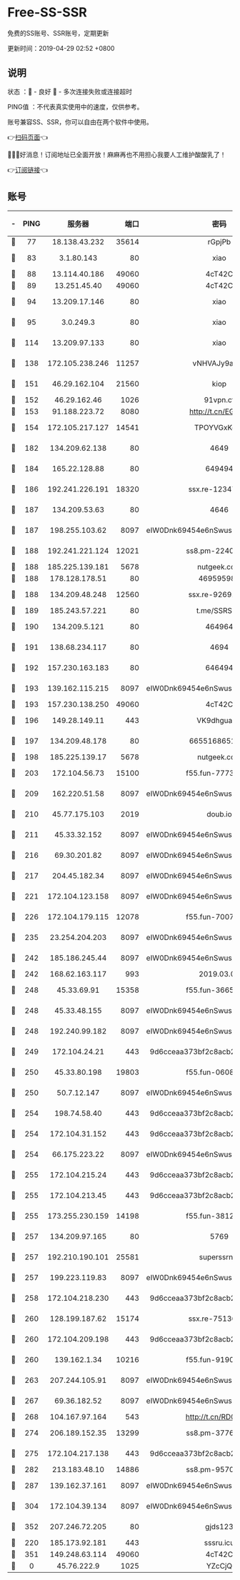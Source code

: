 # Free-SS-SSR

免费的SS账号、SSR账号，定期更新

更新时间：2019-04-29 02:52 +0800

## 说明

状态     ：🙂 - 良好 🙁 - 多次连接失败或连接超时

PING值   ：不代表真实使用中的速度，仅供参考。

账号兼容SS、SSR，你可以自由在两个软件中使用。

👉[扫码页面](https://liesauer.github.io/Free-SS-SSR/)👈

🎉🎉🎉好消息！订阅地址已全面开放！麻麻再也不用担心我要人工维护酸酸乳了！

👉[订阅链接](https://www.liesauer.net/yogurt/subscribe?ACCESS_TOKEN=DAYxR3mMaZAsaqUb)👈

## 账号

|-|PING|服务器|端口|密码|加密方式|区域|
|:----:|:----:|:-----:|-----:|:----:|:----:|:----:|
|🙂|77|18.138.43.232|35614|rGpjPb|rc4-md5|SG|
|🙂|83|3.1.80.143|80|xiao|aes-128-ctr|SG|
|🙂|88|13.114.40.186|49060|4cT42C|chacha20|JP|
|🙂|89|13.251.45.40|49060|4cT42C|chacha20|SG|
|🙂|94|13.209.17.146|80|xiao|aes-128-ctr|KR|
|🙂|95|3.0.249.3|80|xiao|aes-128-ctr|SG|
|🙂|114|13.209.97.133|80|xiao|aes-128-ctr|KR|
|🙂|138|172.105.238.246|11257|vNHVAJy9aznp|aes-256-cfb|JP|
|🙂|151|46.29.162.104|21560|kiop|aes-128-ctr|RU|
|🙂|152|46.29.162.46|1026|91vpn.cf|rc4-md5|RU|
|🙂|153|91.188.223.72|8080|http://t.cn/EGJIyrl|rc4-md5|RU|
|🙂|154|172.105.217.127|14541|TPOYVGxKglpi|aes-256-cfb|JP|
|🙂|182|134.209.62.138|80|4649|aes-256-cfb|US|
|🙂|184|165.22.128.88|80|649494|aes-256-cfb|US|
|🙂|186|192.241.226.191|18320|ssx.re-12347299|aes-256-cfb|US|
|🙂|187|134.209.53.63|80|4646|aes-256-cfb|US|
|🙂|187|198.255.103.62|8097|eIW0Dnk69454e6nSwuspv9DmS201tQ0D|aes-256-cfb|US|
|🙂|188|192.241.221.124|12021|ss8.pm-22407867|aes-256-cfb|US|
|🙂|188|185.225.139.181|5678|nutgeek.com|rc4-md5|US|
|🙂|188|178.128.178.51|80|469595985|chacha20|US|
|🙂|188|134.209.48.248|12560|ssx.re-92691112|aes-256-cfb|US|
|🙂|189|185.243.57.221|80|t.me/SSRSUB|rc4-md5|US|
|🙂|190|134.209.5.121|80|464964|aes-256-cfb|US|
|🙂|191|138.68.234.117|80|4694|aes-256-cfb|US|
|🙂|192|157.230.163.183|80|646494|aes-256-cfb|US|
|🙂|193|139.162.115.215|8097|eIW0Dnk69454e6nSwuspv9DmS201tQ0D|aes-256-cfb|JP|
|🙂|193|157.230.138.250|49060|4cT42C|chacha20|US|
|🙂|196|149.28.149.11|443|VK9dhgualsL|aes-256-cfb|SG|
|🙂|197|134.209.48.178|80|6655168651651|aes-256-cfb|US|
|🙂|198|185.225.139.17|5678|nutgeek.com|rc4-md5|US|
|🙂|203|172.104.56.73|15100|f55.fun-77737060|aes-256-cfb|SG|
|🙂|209|162.220.51.58|8097|eIW0Dnk69454e6nSwuspv9DmS201tQ0D|aes-256-cfb|US|
|🙂|210|45.77.175.103|2019|doub.io|aes-128-ctr|SG|
|🙂|211|45.33.32.152|8097|eIW0Dnk69454e6nSwuspv9DmS201tQ0D|aes-256-cfb|US|
|🙂|216|69.30.201.82|8097|eIW0Dnk69454e6nSwuspv9DmS201tQ0D|aes-256-cfb|US|
|🙂|217|204.45.182.34|8097|eIW0Dnk69454e6nSwuspv9DmS201tQ0D|aes-256-cfb|US|
|🙂|221|172.104.123.158|8097|eIW0Dnk69454e6nSwuspv9DmS201tQ0D|aes-256-cfb|JP|
|🙂|226|172.104.179.115|12078|f55.fun-70079298|aes-256-cfb|SG|
|🙂|235|23.254.204.203|8097|eIW0Dnk69454e6nSwuspv9DmS201tQ0D|aes-256-cfb|US|
|🙂|242|185.186.245.44|8097|eIW0Dnk69454e6nSwuspv9DmS201tQ0D|aes-256-cfb|NL|
|🙂|242|168.62.163.117|993|2019.03.07|rc4-md5|US|
|🙂|248|45.33.69.91|15358|f55.fun-36654534|aes-256-cfb|US|
|🙂|248|45.33.48.155|8097|eIW0Dnk69454e6nSwuspv9DmS201tQ0D|aes-256-cfb|US|
|🙂|248|192.240.99.182|8097|eIW0Dnk69454e6nSwuspv9DmS201tQ0D|aes-256-cfb|US|
|🙂|249|172.104.24.21|443|9d6cceaa373bf2c8acb22e60b6a58be6|aes-256-cfb|US|
|🙂|250|45.33.80.198|19803|f55.fun-06086352|aes-256-cfb|US|
|🙂|250|50.7.12.147|8097|eIW0Dnk69454e6nSwuspv9DmS201tQ0D|aes-256-cfb|BR|
|🙂|254|198.74.58.40|443|9d6cceaa373bf2c8acb22e60b6a58be6|aes-256-cfb|US|
|🙂|254|172.104.31.152|443|9d6cceaa373bf2c8acb22e60b6a58be6|aes-256-cfb|US|
|🙂|254|66.175.223.22|8097|eIW0Dnk69454e6nSwuspv9DmS201tQ0D|aes-256-cfb|US|
|🙂|255|172.104.215.24|443|9d6cceaa373bf2c8acb22e60b6a58be6|aes-256-cfb|US|
|🙂|255|172.104.213.45|443|9d6cceaa373bf2c8acb22e60b6a58be6|aes-256-cfb|US|
|🙂|255|173.255.230.159|14198|f55.fun-38122712|aes-256-cfb|US|
|🙂|257|134.209.97.165|80|5769|aes-256-cfb|SG|
|🙂|257|192.210.190.101|25581|superssrnet|aes-256-cfb|US|
|🙂|257|199.223.119.83|8097|eIW0Dnk69454e6nSwuspv9DmS201tQ0D|aes-256-cfb|US|
|🙂|258|172.104.218.230|443|9d6cceaa373bf2c8acb22e60b6a58be6|aes-256-cfb|US|
|🙂|260|128.199.187.62|15174|ssx.re-75136403|aes-256-cfb|SG|
|🙂|260|172.104.209.198|443|9d6cceaa373bf2c8acb22e60b6a58be6|aes-256-cfb|US|
|🙂|260|139.162.1.34|10216|f55.fun-91901512|aes-256-cfb|SG|
|🙂|263|207.244.105.91|8097|eIW0Dnk69454e6nSwuspv9DmS201tQ0D|aes-256-cfb|US|
|🙂|267|69.36.182.52|8097|eIW0Dnk69454e6nSwuspv9DmS201tQ0D|aes-256-cfb|US|
|🙂|268|104.167.97.164|543|http://t.cn/RD0D7sx|rc4-md5|CA|
|🙂|274|206.189.152.35|13299|ss8.pm-37768600|aes-256-cfb|SG|
|🙂|275|172.104.217.138|443|9d6cceaa373bf2c8acb22e60b6a58be6|aes-256-cfb|US|
|🙂|282|213.183.48.10|14886|ss8.pm-95700010|rc4-md5|RU|
|🙂|287|139.162.37.161|8097|eIW0Dnk69454e6nSwuspv9DmS201tQ0D|aes-256-cfb|SG|
|🙂|304|172.104.39.134|8097|eIW0Dnk69454e6nSwuspv9DmS201tQ0D|aes-256-cfb|SG|
|🙂|352|207.246.72.205|80|gjds123|aes-256-cfb|US|
|🙂|220|185.173.92.181|443|sssru.icu|rc4-md5|RU|
|🙂|351|149.248.63.114|49060|4cT42C|chacha20|CA|
|🙁|0|45.76.222.9|1025|YZcCjQ|rc4-md5|JP|

